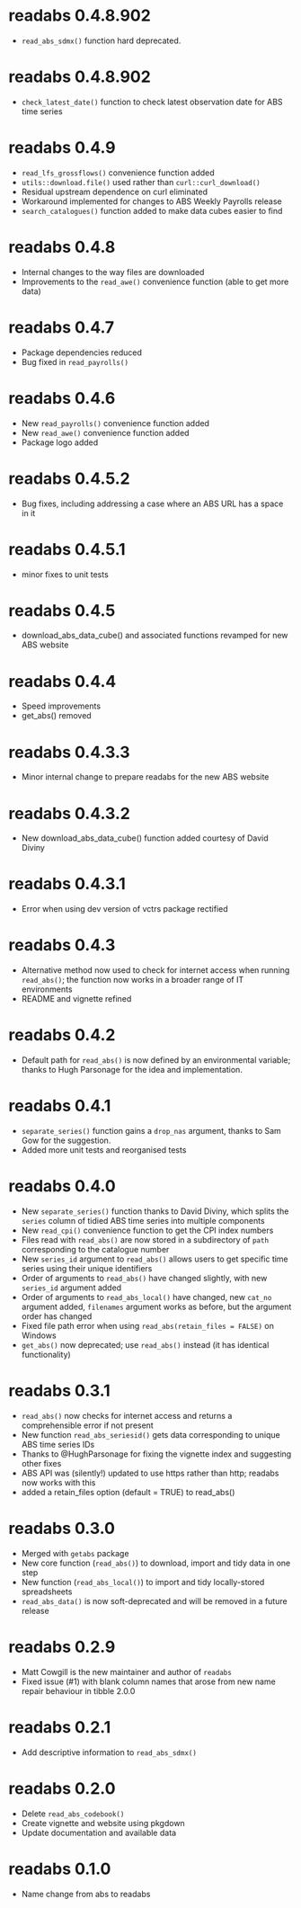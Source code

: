 # readabs 0.4.8.902
* `read_abs_sdmx()` function hard deprecated.

# readabs 0.4.8.902
* `check_latest_date()` function to check latest observation date for ABS time series

# readabs 0.4.9
* `read_lfs_grossflows()` convenience function added
* `utils::download.file()` used rather than `curl::curl_download()`
* Residual upstream dependence on curl eliminated
* Workaround implemented for changes to ABS Weekly Payrolls release
* `search_catalogues()` function added to make data cubes easier to find

# readabs 0.4.8
* Internal changes to the way files are downloaded
* Improvements to the `read_awe()` convenience function (able to get more data)

# readabs 0.4.7
* Package dependencies reduced
* Bug fixed in `read_payrolls()`

# readabs 0.4.6
* New `read_payrolls()` convenience function added
* New `read_awe()` convenience function added
* Package logo added

# readabs 0.4.5.2
* Bug fixes, including addressing a case where an ABS URL has a space in it

# readabs 0.4.5.1
* minor fixes to unit tests

# readabs 0.4.5
* download_abs_data_cube() and associated functions revamped for new ABS website

# readabs 0.4.4
* Speed improvements
* get_abs() removed

# readabs 0.4.3.3
* Minor internal change to prepare readabs for the new ABS website

# readabs 0.4.3.2
* New download_abs_data_cube() function added courtesy of David Diviny

# readabs 0.4.3.1
* Error when using dev version of vctrs package rectified

# readabs 0.4.3
* Alternative method now used to check for internet access when running `read_abs()`; the function now works in a broader range of IT environments
* README and vignette refined

# readabs 0.4.2
* Default path for `read_abs()` is now defined by an environmental variable; thanks to Hugh Parsonage for the idea and implementation.

# readabs 0.4.1
* `separate_series()` function gains a `drop_nas` argument, thanks to Sam Gow for the suggestion.
* Added more unit tests and reorganised tests

# readabs 0.4.0
* New `separate_series()` function thanks to David Diviny, which splits the `series` column of tidied ABS time series into multiple components
* New `read_cpi()` convenience function to get the CPI index numbers
* Files read with `read_abs()` are now stored in a subdirectory of `path` corresponding to the catalogue number
* New `series_id` argument to `read_abs()` allows users to get specific time series using their unique identifiers
* Order of arguments to `read_abs()` have changed slightly, with new `series_id` argument added
* Order of arguments to `read_abs_local()` have changed, new `cat_no` argument added, `filenames` argument works as before, but the argument order has changed
* Fixed file path error when using `read_abs(retain_files = FALSE)` on Windows
* `get_abs()` now deprecated; use `read_abs()` instead (it has identical functionality)

# readabs 0.3.1
* `read_abs()` now checks for internet access and returns a comprehensible error if not present
* New function `read_abs_seriesid()` gets data corresponding to unique ABS time series IDs
* Thanks to @HughParsonage for fixing the vignette index and suggesting other fixes
* ABS API was (silently!) updated to use https rather than http; readabs now works with this
* added a retain_files option (default = TRUE) to read_abs()

# readabs 0.3.0
* Merged with `getabs` package
* New core function (`read_abs()`) to download, import and tidy data in one step
* New function (`read_abs_local()`) to import and tidy locally-stored spreadsheets
* `read_abs_data()` is now soft-deprecated and will be removed in a future release

# readabs 0.2.9
* Matt Cowgill is the new maintainer and author of `readabs`
* Fixed issue (#1) with blank column names that arose from new name repair behaviour in tibble 2.0.0

# readabs 0.2.1 
* Add descriptive information to `read_abs_sdmx()`

# readabs 0.2.0
* Delete `read_abs_codebook()`
* Create vignette and website using pkgdown
* Update documentation and available data

# readabs 0.1.0
* Name change from abs to readabs


